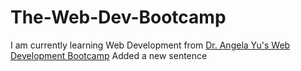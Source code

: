 # The-Web-Dev-Bootcamp
 
 I am currently learning Web Development from [Dr. Angela Yu's Web Development Bootcamp](https://www.udemy.com/course/the-complete-web-development-bootcamp/ "The Complete Web Developer Bootcamp By Dr. Angela Yu")
Added a new sentence